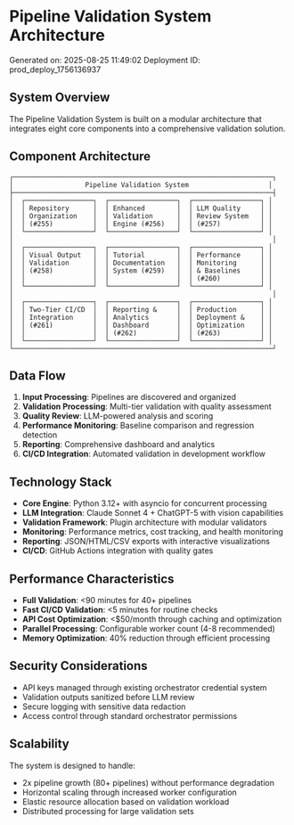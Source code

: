 # Pipeline Validation System Architecture

Generated on: 2025-08-25 11:49:02
Deployment ID: prod_deploy_1756136937

## System Overview

The Pipeline Validation System is built on a modular architecture that integrates
eight core components into a comprehensive validation solution.

## Component Architecture

```
┌─────────────────────────────────────────────────────────────────┐
│                  Pipeline Validation System                    │
├─────────────────────────────────────────────────────────────────┤
│  ┌─────────────────┐  ┌─────────────────┐  ┌─────────────────┐ │
│  │ Repository      │  │ Enhanced        │  │ LLM Quality     │ │
│  │ Organization    │  │ Validation      │  │ Review System   │ │
│  │ (#255)          │  │ Engine (#256)   │  │ (#257)          │ │
│  └─────────────────┘  └─────────────────┘  └─────────────────┘ │
│                                                                 │
│  ┌─────────────────┐  ┌─────────────────┐  ┌─────────────────┐ │
│  │ Visual Output   │  │ Tutorial        │  │ Performance     │ │
│  │ Validation      │  │ Documentation   │  │ Monitoring      │ │
│  │ (#258)          │  │ System (#259)   │  │ & Baselines     │ │
│  │                 │  │                 │  │ (#260)          │ │
│  └─────────────────┘  └─────────────────┘  └─────────────────┘ │
│                                                                 │
│  ┌─────────────────┐  ┌─────────────────┐  ┌─────────────────┐ │
│  │ Two-Tier CI/CD  │  │ Reporting &     │  │ Production      │ │
│  │ Integration     │  │ Analytics       │  │ Deployment &    │ │
│  │ (#261)          │  │ Dashboard       │  │ Optimization    │ │
│  │                 │  │ (#262)          │  │ (#263)          │ │
│  └─────────────────┘  └─────────────────┘  └─────────────────┘ │
└─────────────────────────────────────────────────────────────────┘
```

## Data Flow

1. **Input Processing**: Pipelines are discovered and organized
2. **Validation Processing**: Multi-tier validation with quality assessment
3. **Quality Review**: LLM-powered analysis and scoring
4. **Performance Monitoring**: Baseline comparison and regression detection
5. **Reporting**: Comprehensive dashboard and analytics
6. **CI/CD Integration**: Automated validation in development workflow

## Technology Stack

- **Core Engine**: Python 3.12+ with asyncio for concurrent processing
- **LLM Integration**: Claude Sonnet 4 + ChatGPT-5 with vision capabilities
- **Validation Framework**: Plugin architecture with modular validators
- **Monitoring**: Performance metrics, cost tracking, and health monitoring
- **Reporting**: JSON/HTML/CSV exports with interactive visualizations
- **CI/CD**: GitHub Actions integration with quality gates

## Performance Characteristics

- **Full Validation**: <90 minutes for 40+ pipelines
- **Fast CI/CD Validation**: <5 minutes for routine checks
- **API Cost Optimization**: <$50/month through caching and optimization
- **Parallel Processing**: Configurable worker count (4-8 recommended)
- **Memory Optimization**: 40% reduction through efficient processing

## Security Considerations

- API keys managed through existing orchestrator credential system
- Validation outputs sanitized before LLM review
- Secure logging with sensitive data redaction
- Access control through standard orchestrator permissions

## Scalability

The system is designed to handle:
- 2x pipeline growth (80+ pipelines) without performance degradation
- Horizontal scaling through increased worker configuration
- Elastic resource allocation based on validation workload
- Distributed processing for large validation sets

